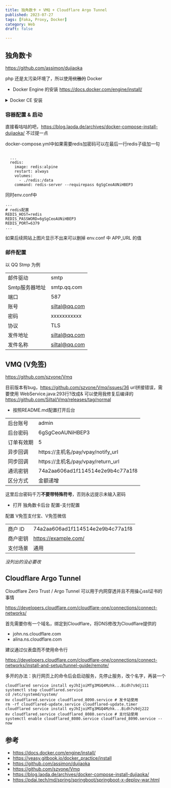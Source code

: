 ```yaml
---
title: 独角数卡 + VMQ + Cloudflare Argo Tunnel
published: 2023-07-27 
tags: [Faka, Proxy, Docker]
category: Web
draft: false

---
```


## 独角数卡
https://github.com/assimon/dujiaoka

php 还是太污染环境了，所以使用~~优雅的~~ Docker

- Docker Engine 的安装
https://docs.docker.com/engine/install/
<details>
  <summary>Docker CE 安装</summary>

- 卸载旧版 docker 
    ```
    for pkg in docker.io docker-doc docker-compose podman-docker containerd runc; do sudo apt-get remove $pkg; done
    sudo rm -rf /var/lib/docker # 删除镜像, 容器, 数据卷, 或自定义配置文件 (非必须)
    sudo rm -rf /var/lib/containerd # 删除镜像, 容器, 数据卷, 或自定义配置文件 (非必须)
    ```
1. 更新apt包索引并安装包以允许apt通过 HTTPS 使用存储库：
    ```
    sudo apt-get update
    sudo apt-get install ca-certificates curl gnupg apt-transport-https lsb-release
    ```
2. 添加Docker官方GPG密钥：
    ```
    sudo install -m 0755 -d /etc/apt/keyrings

    # curl -fsSL https://download.docker.com/linux/debian/gpg | sudo gpg --dearmor -o /etc/apt/keyrings/docker.gpg
    # ↑官方 or 国内镜像↓ 二选一
    curl -fsSL https://mirrors.aliyun.com/docker-ce/linux/debian/gpg | sudo gpg --dearmor -o /usr/share/keyrings/docker-archive-keyring.gpg

    sudo chmod a+r /etc/apt/keyrings/docker.gpg
    ```
3. 使用以下命令设置存储库：
    ```
    echo \
    "deb [arch="$(dpkg --print-architecture)" signed-by=/etc/apt/keyrings/docker.gpg] https://download.docker.com/linux/debian \
    "$(. /etc/os-release && echo "$VERSION_CODENAME")" stable" | \
    sudo tee /etc/apt/sources.list.d/docker.list > /dev/null
    ```
4. 更新apt包索引：
    ```
    sudo apt-get update       
    ```
5. 安装 Docker 工具集
    ```
    sudo apt-get install docker-ce docker-ce-cli containerd.io docker-buildx-plugin docker-compose-plugin
    ```
6. 验证
    ```
    sudo docker run hello-world
    ```
</details>

### 容器配置 & 启动
直接看咕咕的吧，https://blog.laoda.de/archives/docker-compose-install-dujiaoka/ 不过提一点

docker-compose.yml中如果需要redis加密码可以在最后一行redis子级加一句
```
  
  ...
  redis:
    image: redis:alpine
    restart: always
    volumes:
      - ./redis:/data
    command: redis-server --requirepass 6gSgCeoAUNiHBEP3
```
同时env.conf中
```
...
# redis配置
REDIS_HOST=redis
REDIS_PASSWORD=6gSgCeoAUNiHBEP3
REDIS_PORT=6379
...
```
如果后续网站上图片显示不出来可以删掉 env.conf 中 APP_URL 的值
### 邮件配置
以 QQ Stmp 为例

|||
|-|-|
邮件驱动|smtp
Smtp服务器地址|smtp.qq.com
端口|587
账号|siltal@qq.com
密码|xxxxxxxxxxx
协议|TLS
发件地址|siltal@qq.com
发件名称|siltal@qq.com


## VMQ (V免签)
https://github.com/szvone/Vmq

目前版本有bug，https://github.com/szvone/Vmq/issues/36
url拼接错误，需要使用 WebService.java:293行?改成&
可以使用我修复后编译的 https://github.com/Siltal/Vmq/releases/tag/normal

- 按照README.md配置打开后台

|||
|-|-|
后台账号|admin
后台密码|6gSgCeoAUNiHBEP3
订单有效期|5
异步回调|https://主机名/pay/vpay/notify_url
同步回调|https://主机名/pay/vpay/return_url
通讯密钥|74a2aa606ad1f114514e2e9b4c77a1f8
区分方式|金额递增

这里后台密码千万**不要带特殊符号**，否则永远提示未输入密码
- 打开 独角数卡后台 配置-支付配置

配置 V免签支付宝、V免签微信

|||
|-|-|
商户 ID|74a2aa606ad1f114514e2e9b4c77a1f8
商户密钥|https://example.com/
支付场景|通用

*没列出的没必要改*
## Cloudflare Argo Tunnel
Cloudflare Zero Trust / Argo Tunnel 可以用于内网穿透并且不用操心ssl证书的事情

https://developers.cloudflare.com/cloudflare-one/connections/connect-networks/


首先需要你有一个域名，绑定到Cloudflare，将DNS修改为Cloudflare提供的
- john.ns.cloudflare.com
- alina.ns.cloudflare.com


建议通过仪表盘而不使用命令行

https://developers.cloudflare.com/cloudflare-one/connections/connect-networks/install-and-setup/tunnel-guide/remote/

多开的办法：执行网页上的命令后会启动服务，先停止服务，改个名字，再装一个
```shell
cloudflared service install eyJhIjoiMTg3MGQ4Mzhk...Bidh7s9dj111
systemctl stop cloudflared.service
cd /etc/systemd/system/
mv cloudflared.service cloudflared_8090.service # 发卡站使用
rm -rf cloudflared-update.service cloudflared-update.timer 
cloudflared service install eyJhIjoiMTg3MGQ4Mzhk...Bidh7s9dj222
mv cloudflared.service cloudflared_8080.service # 支付站使用
systemctl enable cloudflared_8080.service cloudflared_8090.service --now
```


## 参考
- https://docs.docker.com/engine/install/
- https://yeasy.gitbook.io/docker_practice/install
- https://github.com/assimon/dujiaoka
- https://github.com/szvone/Vmq
- https://blog.laoda.de/archives/docker-compose-install-dujiaoka/
- https://pdai.tech/md/spring/springboot/springboot-x-deploy-war.html